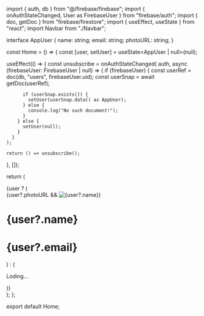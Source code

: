 import { auth, db } from "@/firebase/firebase";
import { onAuthStateChanged, User as FirebaseUser } from "firebase/auth";
import { doc, getDoc } from "firebase/firestore";
import { useEffect, useState } from "react";
import Navbar from "./Navbar";

interface AppUser {
  name: string;
  email: string;
  photoURL: string;
}

const Home = () => {
  const [user, setUser] = useState<AppUser | null>(null);

  useEffect(() => {
    const unsubscribe = onAuthStateChanged(
      auth,
      async (firebaseUser: FirebaseUser | null) => {
        if (firebaseUser) {
          const userRef = doc(db, "users", firebaseUser.uid);
          const userSnap = await getDoc(userRef);

          if (userSnap.exists()) {
            setUser(userSnap.data() as AppUser);
          } else {
            console.log("No such document!");
          }
        } else {
          setUser(null);
        }
      }
    );

    return () => unsubscribe();
  }, []);

  return (
    <div>
      <Navbar />
      {user ? (
        <div>
          {user?.photoURL && <img src={user?.photoURL} alt={user?.name} />}
          <h1>{user?.name}</h1>
          <h1>{user?.email}</h1>
        </div>
      ) : (
        <p>Loding...</p>
      )}
    </div>
  );
};

export default Home;
